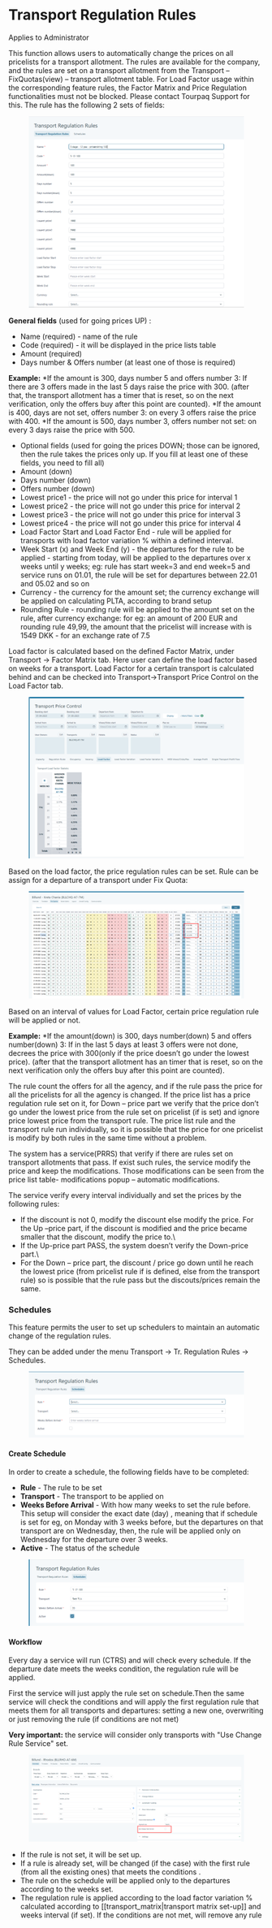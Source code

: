 # Transport Regulation Rules

Applies to Administrator

This function allows users to automatically change the prices on all pricelists for a transport allotment. The rules are available for the company, and the rules are set on a transport allotment from the Transport –FixQuotas(view) – transport allotment table. For Load Factor usage within the corresponding feature rules, the Factor Matrix and Price Regulation functionalities must not be blocked. Please contact Tourpaq Support for this. The rule has the following 2 sets of fields:

<figure><img src=".gitbook/assets/image (7) (1) (1) (1) (1) (1) (1) (1) (1) (1) (1) (1) (1) (1).png" alt=""><figcaption></figcaption></figure>

**General fields** (used for going prices UP) :&#x20;

* Name (required) - name of the rule
* Code (required) - it will be displayed in the price lists table&#x20;
* Amount (required)&#x20;
* Days number & Offers number (at least one of those is required)

**Example:** \*If the amount is 300, days number 5 and offers number 3: If there are 3 offers made in the last 5 days raise the price with 300. (after that, the transport allotment has a timer that is reset, so on the next verification, only the offers buy after this point are counted). \*If the amount is 400, days are not set, offers number 3: on every 3 offers raise the price with 400. \*If the amount is 500, days number 3, offers number not set: on every 3 days raise the price with 500.

* Optional fields (used for going the prices DOWN; those can be ignored, then the rule takes the prices only up. If you fill at least one of these fields, you need to fill all)&#x20;
* Amount (down)
* Days number (down)
* Offers number (down)
* Lowest price1 - the price will not go under this price for interval 1&#x20;
* Lowest price2 - the price will not go under this price for interval 2&#x20;
* Lowest price3 - the price will not go under this price for interval 3
* Lowest price4 - the price will not go under this price for interval 4
* Load Factor Start and Load Factor End - rule will be applied for transports with load factor variation % within a defined interval.
* Week Start (x) and Week End (y) - the departures for the rule to be applied - starting from today, will be applied to the departures over x weeks until y weeks; eg: rule has start week=3 and end week=5 and service runs on 01.01, the rule will be set for departures between 22.01 and 05.02 and so on
* Currency - the currency for the amount set; the currency exchange will be applied on calculating PLTA, according to brand setup&#x20;
* Rounding Rule - rounding rule will be applied to the amount set on the rule, after currency exchange: for eg: an amount of 200 EUR and rounding rule 49,99, the amount that the pricelist will increase with is 1549 DKK - for an exchange rate of 7.5

Load factor is calculated based on the defined Factor Matrix, under Transport -> Factor Matrix tab. Here user can define the load factor based on weeks for a transport. Load Factor for a certain transport is calculated behind and can be checked into Transport->Transport Price Control on the Load Factor tab.

<figure><img src=".gitbook/assets/image (8) (1) (1) (1) (1) (1) (1) (1) (1) (1) (1) (1).png" alt=""><figcaption></figcaption></figure>

Based on the load factor, the price regulation rules can be set. Rule can be assign for a departure of a transport under Fix Quota:

<figure><img src=".gitbook/assets/image (9) (1) (1) (1) (1) (1) (1) (1) (1) (1).png" alt=""><figcaption></figcaption></figure>

Based on an interval of values for Load Factor, certain price regulation rule will be applied or not.

**Example:** \*If the amount(down) is 300, days number(down) 5 and offers number(down) 3: If in the last 5 days at least 3 offers were not done, decrees the price with 300(only if the price doesn’t go under the lowest price). (after that the transport allotment has an timer that is reset, so on the next verification only the offers buy after this point are counted).

The rule count the offers for all the agency, and if the rule pass the price for all the pricelists for all the agency is changed. If the price list has a price regulation rule set on it, for Down – price part we verify that the price don’t go under the lowest price from the rule set on pricelist (if is set) and ignore price lowest price from the transport rule. The price list rule and the transport rule run individually, so it is possible that the price for one pricelist is modify by both rules in the same time without a problem.

The system has a service(PRRS) that verify if there are rules set on transport allotments that pass. If exist such rules, the service modify the price and keep the modifications. Those modifications can be seen from the price list table- modifications popup – automatic modifications.

The service verify every interval individually and set the prices by the following rules:

* If the discount is not 0, modify the discount else modify the price. For the Up –price part, if the discount is modified and the price became smaller that the discount, modify the price to.\\
* If the Up-price part PASS, the system doesn’t verify the Down-price part.\\
* For the Down – price part, the discount / price go down until he reach the lowest price (from pricelist rule if is defined, else from the transport rule) so is possible that the rule pass but the discouts/prices remain the same.

### Schedules <a href="#schedules" id="schedules"></a>

This feature permits the user to set up schedulers to maintain an automatic change of the regulation rules.

They can be added under the menu Transport -> Tr. Regulation Rules -> Schedules.

<figure><img src=".gitbook/assets/image (10) (1) (1) (1) (1) (1) (1) (1) (1) (1).png" alt=""><figcaption></figcaption></figure>

#### **Create Schedule**

In order to create a schedule, the following fields have to be completed:

* **Rule** - The rule to be set
* **Transport** - The transport to be applied on
* **Weeks Before Arrival** - With how many weeks to set the rule before. This setup will consider the exact date (day) , meaning that if schedule is set for eg, on Monday with 3 weeks before, but the departures on that transport are on Wednesday, then, the rule will be applied only on Wednesday for the departure over 3 weeks.
* **Active** - The status of the schedule

<figure><img src=".gitbook/assets/image (11) (1) (1) (1) (1) (1) (1) (1) (1).png" alt=""><figcaption></figcaption></figure>

#### **Workflow**

Every day a service will run (CTRS) and will check every schedule. If the departure date meets the weeks condition, the regulation rule will be applied.

First the service will just apply the rule set on schedule.Then the same service will check the conditions and will apply the first regulation rule that meets them for all transports and departures: setting a new one, overwriting or just removing the rule (if conditions are not met)

**Very important:** the service will consider only transports with "Use Change Rule Service" set.

<figure><img src=".gitbook/assets/image (12) (1) (1) (1) (1) (1) (1) (1).png" alt=""><figcaption></figcaption></figure>

* If the rule is not set, it will be set up.
* If a rule is already set, will be changed (if the case) with the first rule (from all the existing ones) that meets the conditions .
* The rule on the schedule will be applied only to the departures according to the weeks set.
* The regulation rule is applied according to the load factor variation % calculated according to \[\[transport\_matrix|transport matrix set-up]] and weeks interval (if set). If the conditions are not met, will remove any rule
